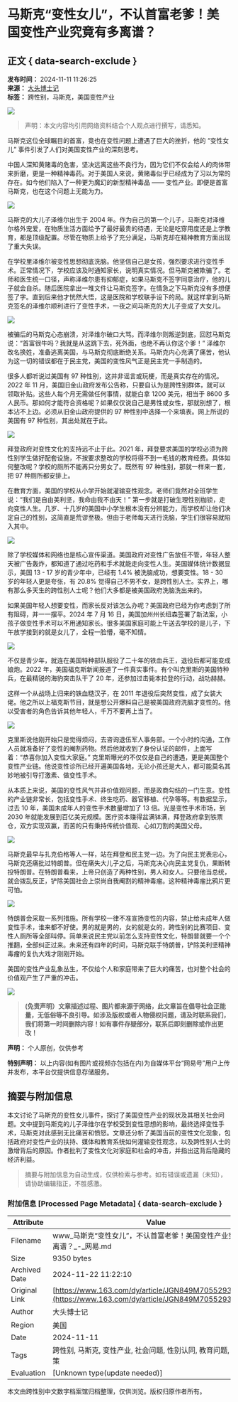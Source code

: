 # 马斯克“变性女儿”，不认首富老爹！美国变性产业究竟有多离谱？

## 正文 { data-search-exclude }


**发布时间：** 2024-11-11 11:26:25  
**来源：** [大头博士记](https://www.163.com/dy/media/T1621936921399.html)  
**标签：** 跨性别，马斯克，美国变性产业  

![](https://static.ws.126.net/163/f2e/dy_media/dy_media/static/images/ipLocation.f6d00eb.svg)

> 声明：本文内容均引用网络资料结合个人观点进行撰写，请悉知。

马斯克这位全球瞩目的首富，竟也在变性问题上遭遇了巨大的挫折，他的 “变性女儿” 事件引发了人们对美国变性产业的深刻思考。

中国人深知黄赌毒的危害，坚决远离这些不良行为，因为它们不仅会给人的肉体带来折磨，更是一种精神毒药。对于美国人来说，黄赌毒似乎已经成为了习以为常的存在。如今他们陷入了一种更为魔幻的新型精神毒品 —— 变性产业。即便是首富马斯克，也在这个问题上无能为力。

![](https://nimg.ws.126.net/?url=http%3A%2F%2Fdingyue.ws.126.net%2F2024%2F1111%2Fb90b9310j00smro4f00mfd000ta00iep.jpg&thumbnail=660x2147483647&quality=80&type=jpg)

马斯克的大儿子泽维尔出生于 2004 年。作为自己的第一个儿子，马斯克对泽维尔格外宠爱，在物质生活方面给予了最好最贵的待遇，无论是吃穿用度还是上学教育，都是顶级配置。尽管在物质上给予了充分满足，马斯克却在精神教育方面出现了重大失误。

在学校里泽维尔被变性思想彻底洗脑。他坚信自己是女孩，强烈要求进行变性手术。正常情况下，学校应该及时通知家长，说明真实情况。但马斯克被欺骗了。老师和医生统一口径，声称泽维尔患有抑郁症，如果马斯克不签字同意治疗，他的儿子就会自杀。随后医院拿出一堆文件让马斯克签字。在情急之下马斯克没有多想便签了字。直到后来他才恍然大悟，这是医院和学校联手设下的局。就这样拿到马斯克签名的泽维尔顺利进行了变性手术，一夜之间马斯克的大儿子变成了大女儿。

![](https://nimg.ws.126.net/?url=http%3A%2F%2Fdingyue.ws.126.net%2F2024%2F1111%2F30bc5167j00smro4l00rcd000v900iyp.jpg&thumbnail=660x2147483647&quality=80&type=jpg)

被骗后的马斯克心态崩溃，对泽维尔破口大骂。而泽维尔则叛逆到底，回怼马斯克说：“首富很牛吗？我就是从这跳下去，死外面，也绝不再认你这个爹！” 泽维尔改名换姓，准备逃离美国，与马斯克彻底断绝关系。马斯克内心充满了痛苦，他认为这一切的错误都在于民主党，美国的变性风气正是民主党一手制造的。

很多人都听说过美国有 97 种性别，这并非谣言或玩梗，而是真实存在的情况。2022 年 11 月，美国旧金山政府发布公告称，只要自认为是跨性别群体，就可以领取补贴。这些人每个月无需做任何事情，就能白拿 1200 美元，相当于 8600 多人民币。那如何才能符合资格呢？如果仅仅说自己是男性或女性，那就别想了，根本沾不上边。必须从旧金山政府提供的 97 种性别中选择一个来填表。网上所说的美国有 97 种性别，其出处就在于此。

![](https://nimg.ws.126.net/?url=http%3A%2F%2Fdingyue.ws.126.net%2F2024%2F1111%2F64be00fbj00smro4s00y5d000v900szp.jpg&thumbnail=660x2147483647&quality=80&type=jpg)

拜登政府对变性文化的支持远不止于此。2021 年，拜登要求美国的学校必须为跨性别学生做好配套设施，不按要求整改的学校将得不到一毛钱的教育经费。具体如何整改呢？学校的厕所不能再只分男女了。既然有 97 种性别，那就一样来一套，把 97 种厕所都安排上。

在教育方面，美国的学校从小学开始就灌输变性观念。老师们竟然对全班学生说：“我们是自由美利坚，我命由我不由天！” 第一步就是打破生理性别枷锁，走向变性人生。几岁、十几岁的美国中小学生根本没有分辨能力，而学校却让他们决定自己的性别，这简直是荒谬至极。但由于老师每天进行洗脑，学生们很容易就陷入其中。

![](https://nimg.ws.126.net/?url=http%3A%2F%2Fdingyue.ws.126.net%2F2024%2F1111%2F53e7f9dej00smro4y011ed000v900kup.jpg&thumbnail=660x2147483647&quality=80&type=jpg)

除了学校媒体和网络也是核心宣传渠道。美国政府对变性广告放任不管，年轻人整天被广告轰炸，都知道了通过吃药和手术就能走向变性人生。美国媒体统计数据显示，美国 13 - 17 岁的青少年中，已经有 1.4% 被洗脑成功，想要变性。18 - 30 岁的年轻人更是夸张，有 20.8% 觉得自己不男不女，是跨性别人士。实界上，哪有那么多天生的跨性别人士呢？他们大多都是被美国政府洗脑洗出来的。

如果美国年轻人想要变性，而家长反对该怎么办呢？美国政府已经为你考虑到了所有阻碍，并一一摆平。2024 年 7 月 16 日，美国加州州长纽森签署了新法案，小孩子做变性手术可以不用通知家长。很多美国家庭可能上午送去学校的是儿子，下午放学接到的就是女儿了，全程一脸懵，毫不知情。

![](https://nimg.ws.126.net/?url=http%3A%2F%2Fdingyue.ws.126.net%2F2024%2F1111%2Fec5d5f34j00smro5300ncd000v900p8p.jpg&thumbnail=660x2147483647&quality=80&type=jpg)

不仅是青少年，就连在美国特种部队服役了二十年的铁血兵王，退役后都可能变成娘炮。2022 年，美国福克斯新闻报道了一件真实事件。有个叫克里斯的美国特种兵，在最精锐的海豹突击队干了 20 年，还参加过击毙本拉登的行动，战功赫赫。

这样一个从战场上归来的铁血糙汉子，在 2011 年退役后突然变性，成了女装大佬。他之所以上福克斯节目，就是想公开爆料自己是被美国政府洗脑才变性的。他以受害者的角色告诉其他年轻人，千万不要再上当了。

![](https://nimg.ws.126.net/?url=http%3A%2F%2Fdingyue.ws.126.net%2F2024%2F1111%2Fc7ecaa0cj00smro5900n2d000v900hkp.jpg&thumbnail=660x2147483647&quality=80&type=jpg)

克里斯说他刚开始只是觉得烦闷，去咨询退伍军人事务部。一个小时的沟通，工作人员就准备好了变性的阉割药物。然后他就收到了身份认证的邮件，上面写着：“恭喜你加入变性大家庭。” 克里斯曝光的不仅仅是自己的遭遇，更是美国整个变性产业链。他说变性诊所已经开遍美国各地，无论小孩还是大人，都可能莫名其妙地被引导打激素、做变性手术。

从本质上来说，美国的变性风气并非价值观问题，而是政商勾结的一门生意。变性的产业链非常长，包括变性手术、终生吃药、器官移植、代孕等等。有数据显示，过去 10 年，美国未成年人的变性手术数量增加了 13 倍。光是变性手术市场，到 2030 年就能发展到百亿美元规模。医疗资本赚得盆满钵满，拜登政府拿到铁票仓，双方实现双赢，而苦的只有秉持传统价值观、心如刀割的美国父母。

![](https://nimg.ws.126.net/?url=http%3A%2F%2Fdingyue.ws.126.net%2F2024%2F1111%2F560773d8j00smro5v00axd000hs00a5p.jpg&thumbnail=660x2147483647&quality=80&type=jpg)

马斯克最早与扎克伯格等人一样，站在拜登和民主党一边。为了向民主党表忠心，马斯克还痛批过特朗普。但在痛失大儿子之后，马斯克决心向民主党复仇，果断转投特朗普。在特朗普看来，上帝只创造了两种性别，男人和女人。只要他当总统，就会拨乱反正，铲除美国社会上崇尚自我阉割的精神毒瘤。这种精神毒瘤比鸦片更可怕。

![](https://nimg.ws.126.net/?url=http%3A%2F%2Fdingyue.ws.126.net%2F2024%2F1111%2F210f39a6j00smro6l00ked000r300qdp.jpg&thumbnail=660x2147483647&quality=80&type=jpg)

特朗普会采取一系列措施。所有学校一律不准宣扬变性的内容，禁止给未成年人做变性手术，谁来都不好使。男的就是男的，女的就是女的，跨性别的比赛项目、变性人厕所等全部叫停。简单来说民主党以前怎么支持变性文化，特朗普就要一个个推翻，全部纠正过来。未来还有四年的时间，马斯克联手特朗普，铲除美利坚精神毒瘤的复仇大戏才刚刚开始。

美国的变性产业乱象丛生，不仅给个人和家庭带来了巨大的痛苦，也对整个社会的价值观产生了严重的冲击。

![](https://nimg.ws.126.net/?url=http%3A%2F%2Fdingyue.ws.126.net%2F2024%2F1111%2F6a951fd6j00smro7b00c9d000gu00ayp.jpg&thumbnail=660x2147483647&quality=80&type=jpg)

> **(免责声明）文章描述过程、图片都来源于网络，此文章旨在倡导社会正能量，无低俗等不良引导。如涉及版权或者人物侵权问题，请及时联系我们，我们将第一时间删除内容！如有事件存疑部分，联系后即刻删除或作出更改！**

**声明：** 个人原创，仅供参考

**特别声明：** 以上内容(如有图片或视频亦包括在内)为自媒体平台“网易号”用户上传并发布，本平台仅提供信息存储服务。

## 摘要与附加信息

<!-- tcd_abstract -->
本文讨论了马斯克的变性女儿事件，探讨了美国变性产业的现状及其相关社会问题。文中提到马斯克的儿子泽维尔在学校受到变性思想的影响，最终选择变性手术，马斯克对此感到无比痛苦和愤怒。文章还分析了美国当前的变性文化现象，包括政府对变性产业的扶持、媒体和教育系统如何灌输变性观念，以及跨性别人士的激增背后的原因。作者批判了变性文化对家庭和社会的冲击，并指出这背后隐藏的经济利益。
<!-- tcd_abstract_end -->

> 摘要与附加信息为自动生成，仅供检索与参考。如有错误或遗漏（未知），请协助编辑指正，不胜感激。

### 附加信息 [Processed Page Metadata] { data-search-exclude }

| Attribute       | Value                                  |
|-----------------|----------------------------------------|
| Filename        | www_马斯克“变性女儿”，不认首富老爹！美国变性产业究竟有多离谱？_-_网易.md                             |
| Size            | 9350 bytes                           |
| Archived Date   | 2024-11-22 11:22:10                             |
| Original Link   | [https://www.163.com/dy/article/JGN849M7055293TF.html](https://www.163.com/dy/article/JGN849M7055293TF.html)                       |
| Author          | 大头博士记                               |
| Region          | 美国                               |
| Date            | 2024-11-11                                 |
| Tags            | 跨性别, 马斯克, 变性产业, 社会问题, 性别认同, 教育问题, 法律政策                                 |
| Evaluation            | [Unknown type(update needed)]                                 |
<!-- tcd_table_end -->

本文由跨性别中文数字档案馆归档整理，仅供浏览。版权归原作者所有。
